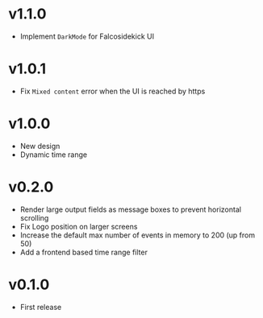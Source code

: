# v1.1.0

* Implement `DarkMode` for Falcosidekick UI

# v1.0.1

* Fix `Mixed content` error when the UI is reached by https

# v1.0.0

* New design
* Dynamic time range

# v0.2.0

* Render large output fields as message boxes to prevent horizontal scrolling
* Fix Logo position on larger screens
* Increase the default max number of events in memory to 200 (up from 50)
* Add a frontend based time range filter

# v0.1.0

* First release